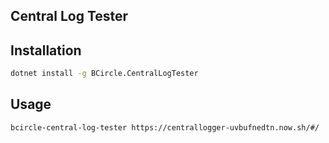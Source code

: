 ## Central Log Tester

## Installation

```bash
dotnet install -g BCircle.CentralLogTester
```

## Usage

```bash
bcircle-central-log-tester https://centrallogger-uvbufnedtn.now.sh/#/
```